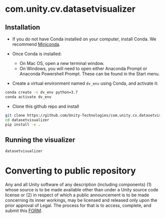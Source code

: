 # com.unity.cv.datasetvisualizer

## Installation

* If you do not have Conda installed on your computer, install Conda. We recommend [Miniconda](https://docs.conda.io/en/latest/miniconda.html).

* Once Conda is installed: 
  * On Mac OS, open a new terminal window.
  * On Windows, you will need to open either Anaconda Prompt or Anaconda Powershell Prompt. These can be found in the Start menu.

* Create a virtual environment named `dv_env` using Conda, and activate it:

```bash
conda create -n dv_env python=3.7
conda activate dv_env
```

* Clone this github repo and install

```bash
git clone https://github.com/Unity-Technologies/com.unity.cv.datasetvisualizer.git
cd datasetvisualizer
pip install -e .
```

## Running the visualizer

```bash
datasetvisualizer
```


# Converting to public repository
Any and all Unity software of any description (including components) (1) whose source is to be made available other than under a Unity source code license or (2) in respect of which a public announcement is to be made concerning its inner workings, may be licensed and released only upon the prior approval of Legal.
The process for that is to access, complete, and submit this [FORM](https://docs.google.com/forms/d/e/1FAIpQLSe3H6PARLPIkWVjdB_zMvuIuIVtrqNiGlEt1yshkMCmCMirvA/viewform).
